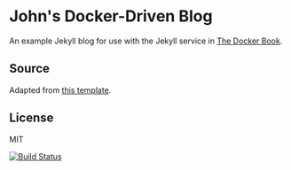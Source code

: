 # John's Docker-Driven Blog

An example Jekyll blog for use with the Jekyll service in [The Docker Book](http://www.dockerbook.com).

## Source

Adapted from [this template](https://github.com/dbtek/jekyll-bootstrap-3.git).

## License

MIT

[![Build Status](https://drone.io/github.com/JohnDuxbury/JohnDuxbury.github.io/status.png)](https://drone.io/github.com/JohnDuxbury/JohnDuxbury.github.io/latest)

